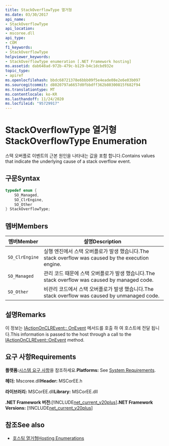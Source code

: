 ```yaml
---
title: StackOverflowType 열거형
ms.date: 03/30/2017
api_name:
- StackOverflowType
api_location:
- mscoree.dll
api_type:
- COM
f1_keywords:
- StackOverflowType
helpviewer_keywords:
- StackOverflowType enumeration [.NET Framework hosting]
ms.assetid: dab648ad-972b-479c-b129-b4c1dcbd932e
topic_type:
- apiref
ms.openlocfilehash: bbdc68721378e6bbb09f5e4eade08e2e6e03b097
ms.sourcegitcommit: d8020797a6657d0fbbdff362b80300815f682f94
ms.translationtype: MT
ms.contentlocale: ko-KR
ms.lasthandoff: 11/24/2020
ms.locfileid: "95729917"
---
```

# <a name="stackoverflowtype-enumeration"></a><span data-ttu-id="48c57-102">StackOverflowType 열거형</span><span class="sxs-lookup"><span data-stu-id="48c57-102">StackOverflowType Enumeration</span></span>

<span data-ttu-id="48c57-103">스택 오버플로 이벤트의 근본 원인을 나타내는 값을 포함 합니다.</span><span class="sxs-lookup"><span data-stu-id="48c57-103">Contains values that indicate the underlying cause of a stack overflow event.</span></span>  
  
## <a name="syntax"></a><span data-ttu-id="48c57-104">구문</span><span class="sxs-lookup"><span data-stu-id="48c57-104">Syntax</span></span>  
  
```cpp  
typedef enum {  
    SO_Managed,  
    SO_ClrEngine,  
    SO_Other  
} StackOverflowType;  
```  
  
## <a name="members"></a><span data-ttu-id="48c57-105">멤버</span><span class="sxs-lookup"><span data-stu-id="48c57-105">Members</span></span>  
  
|<span data-ttu-id="48c57-106">멤버</span><span class="sxs-lookup"><span data-stu-id="48c57-106">Member</span></span>|<span data-ttu-id="48c57-107">설명</span><span class="sxs-lookup"><span data-stu-id="48c57-107">Description</span></span>|  
|------------|-----------------|  
|`SO_ClrEngine`|<span data-ttu-id="48c57-108">실행 엔진에서 스택 오버플로가 발생 했습니다.</span><span class="sxs-lookup"><span data-stu-id="48c57-108">The stack overflow was caused by the execution engine.</span></span>|  
|`SO_Managed`|<span data-ttu-id="48c57-109">관리 코드 때문에 스택 오버플로가 발생 했습니다.</span><span class="sxs-lookup"><span data-stu-id="48c57-109">The stack overflow was caused by managed code.</span></span>|  
|`SO_Other`|<span data-ttu-id="48c57-110">비관리 코드에서 스택 오버플로가 발생 했습니다.</span><span class="sxs-lookup"><span data-stu-id="48c57-110">The stack overflow was caused by unmanaged code.</span></span>|  
  
## <a name="remarks"></a><span data-ttu-id="48c57-111">설명</span><span class="sxs-lookup"><span data-stu-id="48c57-111">Remarks</span></span>  

 <span data-ttu-id="48c57-112">이 정보는 [IActionOnCLREvent:: OnEvent](iactiononclrevent-onevent-method.md) 메서드를 호출 하 여 호스트에 전달 됩니다.</span><span class="sxs-lookup"><span data-stu-id="48c57-112">This information is passed to the host through a call to the [IActionOnCLREvent::OnEvent](iactiononclrevent-onevent-method.md) method.</span></span>  
  
## <a name="requirements"></a><span data-ttu-id="48c57-113">요구 사항</span><span class="sxs-lookup"><span data-stu-id="48c57-113">Requirements</span></span>  

 <span data-ttu-id="48c57-114">**플랫폼:**[시스템 요구 사항](../../get-started/system-requirements.md)을 참조하세요.</span><span class="sxs-lookup"><span data-stu-id="48c57-114">**Platforms:** See [System Requirements](../../get-started/system-requirements.md).</span></span>  
  
 <span data-ttu-id="48c57-115">**헤더:** Mscoree.dll</span><span class="sxs-lookup"><span data-stu-id="48c57-115">**Header:** MSCorEE.h</span></span>  
  
 <span data-ttu-id="48c57-116">**라이브러리:** MSCorEE.dll</span><span class="sxs-lookup"><span data-stu-id="48c57-116">**Library:** MSCorEE.dll</span></span>  
  
 <span data-ttu-id="48c57-117">**.NET Framework 버전:**[!INCLUDE[net_current_v20plus](../../../../includes/net-current-v20plus-md.md)]</span><span class="sxs-lookup"><span data-stu-id="48c57-117">**.NET Framework Versions:** [!INCLUDE[net_current_v20plus](../../../../includes/net-current-v20plus-md.md)]</span></span>  
  
## <a name="see-also"></a><span data-ttu-id="48c57-118">참조</span><span class="sxs-lookup"><span data-stu-id="48c57-118">See also</span></span>

- [<span data-ttu-id="48c57-119">호스팅 열거형</span><span class="sxs-lookup"><span data-stu-id="48c57-119">Hosting Enumerations</span></span>](hosting-enumerations.md)
